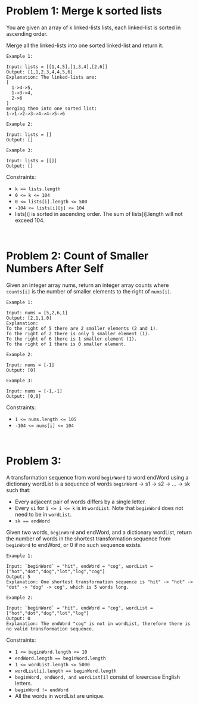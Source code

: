 # Problem 1: Merge k sorted lists

You are given an array of k linked-lists lists, each linked-list is sorted in ascending order.

Merge all the linked-lists into one sorted linked-list and return it.

 
```
Example 1:

Input: lists = [[1,4,5],[1,3,4],[2,6]]
Output: [1,1,2,3,4,4,5,6]
Explanation: The linked-lists are:
[
  1->4->5,
  1->3->4,
  2->6
]
merging them into one sorted list:
1->1->2->3->4->4->5->6
```
```
Example 2:

Input: lists = []
Output: []

Example 3:

Input: lists = [[]]
Output: []
```
 
Constraints:

- `k == lists.length`
- `0 <= k <= 104`
- `0 <= lists[i].length <= 500`
- `-104 <= lists[i][j] <= 104`
- lists[i] is sorted in ascending order. The sum of lists[i].length will not exceed 104.
<br>

# Problem 2: Count of Smaller Numbers After Self
Given an integer array nums, return an integer array counts where `counts[i]` is the number of smaller elements to the right of `nums[i]`.

```
Example 1:

Input: nums = [5,2,6,1]
Output: [2,1,1,0]
Explanation:
To the right of 5 there are 2 smaller elements (2 and 1).
To the right of 2 there is only 1 smaller element (1).
To the right of 6 there is 1 smaller element (1).
To the right of 1 there is 0 smaller element.
```
```
Example 2:

Input: nums = [-1]
Output: [0]
```
```
Example 3:

Input: nums = [-1,-1]
Output: [0,0]
```
 
Constraints:

- `1 <= nums.length <= 105`
- `-104 <= nums[i] <= 104`
<br>

# Problem 3: 

A transformation sequence from word `beginWord` to word endWord using a dictionary wordList is a sequence of words `beginWord` -> s1 -> s2 -> ... -> sk such that:

- Every adjacent pair of words differs by a single letter.
- Every `si` for `1 <= i <= k` is in `wordList`. Note that ``beginWord`` does not need to be in `wordList`.
- `sk == endWord`

Given two words, `beginWord` and endWord, and a dictionary wordList, return the number of words in the shortest transformation sequence from `beginWord` to endWord, or 0 if no such sequence exists.

```
Example 1:

Input: `beginWord` = "hit", endWord = "cog", wordList = ["hot","dot","dog","lot","log","cog"]
Output: 5
Explanation: One shortest transformation sequence is "hit" -> "hot" -> "dot" -> "dog" -> cog", which is 5 words long.
```
```
Example 2:

Input: `beginWord` = "hit", endWord = "cog", wordList = ["hot","dot","dog","lot","log"]
Output: 0
Explanation: The endWord "cog" is not in wordList, therefore there is no valid transformation sequence.
```

Constraints:

- `1 <= beginWord.length <= 10`
- `endWord.length == beginWord.length`
- `1 <= wordList.length <= 5000`
- `wordList[i].length == beginWord.length`
- `beginWord, endWord, and wordList[i]` consist of lowercase English letters.
- `beginWord != endWord`
- All the words in wordList are unique.

